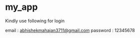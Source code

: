 # my_app

Kindly use following for login 

email : abhishekmahajan3711@gmail.com
password : 12345678
